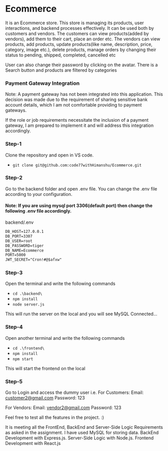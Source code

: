 # Ecommerce
It is an Ecommerce store. This store is managing its products, user interactions, and backend processes effectively. 
It can be used both by customers and vendors. 
The customers can view products(added by vendors), add them to their cart, place an order etc.
The vendors can view products, add products, update products(like name, description, price, category, image etc.), delete products, manage orders by changing their status to pending, shipped, completed, cancelled etc

User can also change their password by clicking on the avatar.
There is a Search button and products are filtered by categories


### Payment Gateway Integration
Note: A payment gateway has not been integrated into this application. This decision was made due to the requirement of sharing sensitive bank account details, which I am not comfortable providing to payment gateways.

If the role or job requirements necessitate the inclusion of a payment gateway, I am prepared to implement it and will address this integration accordingly.

### Step-1
Clone the repository and open in VS code.
 - `git clone git@github.com:code77withHimanshu/Ecommerce.git`

### Step-2
Go to the backend folder and open .env file.
You can change the .env file according to your configuration.
#### Note: If you are using mysql port 3306(default port) then change the following .env file accordingly.

backend/.env
```markdown
DB_HOST=127.0.0.1
DB_PORT=3307
DB_USER=root
DB_PASSWORD=tiger
DB_NAME=Ecommerce
PORT=5000
JWT_SECRET="Cron!#@$afxw"
```


### Step-3
Open the terminal and write the following commands

- `cd .\backend\`
- `npm install`
- `node server.js`

This will run the server on the local and you will see MySQL Connected...


### Step-4
Open another terminal and write the following commands

- `cd .\frontend\`
- `npm install`
- `npm start`

This will start the frontend on the local



### Step-5
Go to Login and access the dummy user i.e.
For Customers:
Email: customer2@gmail.com
Password: 123


For Vendors:
Email: vendor2@gmail.com
Password: 123

Feel free to test all the features in the project. :)


It is meeting all the FrontEnd, BackEnd and Server-Side Logic Requirements as asked in the assignment. 
I have used MySQL for storing data. 
BackEnd Development with Express.js. 
Server-Side Logic with Node.js.
Frontend Development with React.js
